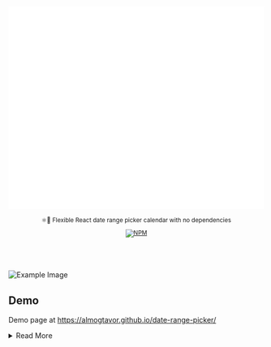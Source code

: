 <div align="center">
	<br>
	<a href="https://raw.githubusercontent.com/sindresorhus/css-in-readme-like-wat/main/readme.md">
		<img src="images/../src/images/title.svg" width="800" height="400" alt="Click to see the source">
	</a>
	<br>
</div>

<sup>
<p align='center'>⚛️📆 Flexible React date range picker calendar with no dependencies</p>
<p align='center'>
  <a href="https://www.npmjs.com/package/dates-picker"><img alt="NPM" src="https://img.shields.io/badge/v1.0.3-npm-orange"></a>
</p>
    <br />
    <br />
</sup>

![Example Image](public/example-image1.png)

## Demo

Demo page at <https://almogtavor.github.io/date-range-picker/>

<details>
  <summary>Read More</summary>
  
## Main Features

* Pick method - an option of configuring the component to be date picker, range picker, or ranges picker.
* Days amount tab - an option of selecting a number of days backward from the current date immediately by choosing a number.
* Colors palette - an option of determining the component's color (can be disabled removed).
* Language - English and Hebrew support.
* Select all button - an option of selecting all of the current board's dates. Whether viewing dates, months, or years.
* Boards number - an option of configuring components to be in one board or two boards.

## Installation

```sh
$ npm i dates-picker
```

## Usage

```javascript
function callbackFunction(dates) {
    console.log(`The range of dates that got picked is: ${dates.text}`);
    console.log(`The min date that got picked is: ${dates.minDate}`);
    console.log(`The max date that got picked is: ${dates.maxDate}`);
    console.log(`The number of days that got picked is: ${dates.numberOfDaysPicked}`);
    console.log(`All dates: ${dates.allDates}`);
}

function MyComponent() {
    return (
      <DateRangePicker 
        callback={callbackFunction}
      />
    )
  }
}
```

## Options

Property                             | Type      | Allowed Values   | Default Value        | Description
-------------------------------------|-----------|------------------|----------------------|-----------------------------------------------
language                             | String    | `English`, `Hebrew` | `English`        | component's language. currently support English and Hebrew. Notice Languages such Hebrew changes the whole component from left to right to right to left.
colorsPalette                        | String    | `enabled`, `disabled` | `enabled` | by enabling colors palette you can choose the component's color.
format                               | String    | any combination of 2 Ds, 2 Ms and 2\4 Ys with other | `DD-MM-YYYY` | the format of the dates.
selectAllButton                        | String    | `enabled`, `disabled` | `enabled`| depends on current board's view (dates, months, or years), select all enabled items.
startDate                        | date | date object | `new Date(1900, 0, 0)` | calendar's start date.
endDate                        | date | date object | `new Date(2025, 0, 0)` | calendar's end date.
firstDayOfWeekIndex                        | int    | 0 - 6 | 0 (sunday) | first day of the week (etc monday, sunday).
pickMethod                        | String    | `date`, `range`, `ranges` | `range` | date means picking one day (on one board). range is to peak dates two dates. ranges is to pick an array of ranges (with view option on hover).
defaultColor                        | String    | any color format item | `#2196f3` | default component's color. becomes the first option on colors palette.
daysAmountTab                        | String    | `enabled`, `disabled` | `disabled` | by enabling, there will be a button on the left that you can open and choose prepared range, or days amount up to today.
boardsNum                        | int  | 1, 2 | 2 | by specifing you can choose the component's boards number.

## Future Plans

* Add simple and intuitive time picker option (by list\ or visual clock\ both).
* Tooltips for buttons explanation (for example on select all button).
* On non-component-screen click, close component.
* Go back button on non-dates mode (or on all modes for previous). When the user is in month's or year's mode, add an option to return to dates mode without choosing any value.
* Component & button sizes parameters
* Border radius parameter
* An option to cancel picked range from the input label
</details>
